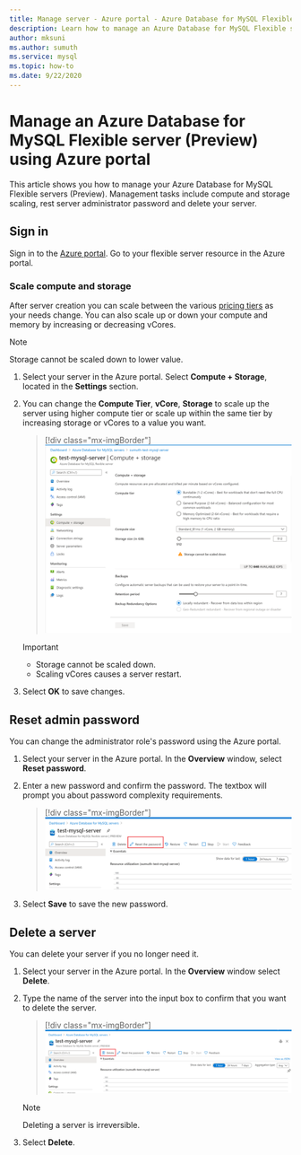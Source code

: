 ```yaml
---
title: Manage server - Azure portal - Azure Database for MySQL Flexible Server
description: Learn how to manage an Azure Database for MySQL Flexible server from the Azure portal.
author: mksuni
ms.author: sumuth
ms.service: mysql
ms.topic: how-to
ms.date: 9/22/2020
---
```


# Manage an Azure Database for MySQL Flexible server (Preview) using Azure portal
This article shows you how to manage your Azure Database for MySQL Flexible servers (Preview). Management tasks include compute and storage scaling, rest server administrator password and delete your server.

## Sign in
Sign in to the [Azure portal](https://portal.azure.com). Go to your flexible server resource in the Azure portal.

### Scale compute and storage

After server creation you can scale between the various [pricing tiers](https://azure.microsoft.com/pricing/details/mysql/) as your needs change. You can also scale up or down your compute and memory by increasing or decreasing vCores.

> [!NOTE]
> Storage cannot be scaled down to lower value.

1. Select your server in the Azure portal. Select **Compute + Storage**, located in the **Settings** section.

2. You can change the **Compute Tier**, **vCore**, **Storage** to scale up the server using higher compute tier or scale up within the same tier by increasing storage or vCores to a value you want.

   > [!div class="mx-imgBorder"]
   > ![scaling storage flexible server](./media/howto-manage-server-portal/scale-server.png)

   > [!Important]
   > - Storage cannot be scaled down.
   > - Scaling vCores causes a server restart.

3. Select **OK** to save changes.

## Reset admin password

You can change the administrator role's password using the Azure portal.

1. Select your server in the Azure portal. In the **Overview** window, select **Reset password**.

2. Enter a new password and confirm the password. The textbox will prompt you about password complexity requirements.

   > [!div class="mx-imgBorder"]
   > ![reset your password for flexible server](./media/howto-manage-server-portal/reset-password.png)

3. Select **Save** to save the new password.

## Delete a server

You can delete your server if you no longer need it.

1. Select your server in the Azure portal. In the **Overview** window select **Delete**.

2. Type the name of the server into the input box to confirm that you want to delete the server.

   > [!div class="mx-imgBorder"]
   > ![delete the flexible server](./media/howto-manage-server-portal/delete-server.png)

   > [!NOTE]
   > Deleting a server is irreversible.

3. Select **Delete**.
